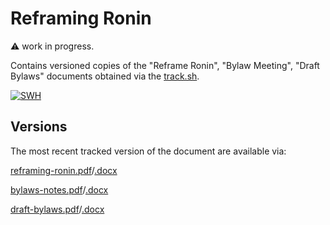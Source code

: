 # Reframing Ronin
:warning: work in progress.

Contains versioned copies of the "Reframe Ronin", "Bylaw Meeting", "Draft Bylaws" documents obtained via the [track.sh](./track.sh).

[![SWH](https://archive.softwareheritage.org/badge/origin/https://github.com/jhpoelen/ronin/)](https://archive.softwareheritage.org/browse/origin/?origin_url=https://github.com/jhpoelen/ronin)

## Versions

The most recent tracked version of the document are available via:

[reframing-ronin.pdf](./reframing-ronin.pdf)/[.docx](./reframing-ronin.docx)

[bylaws-notes.pdf](./bylaws-notes.pdf)/[.docx](./bylaws-notes.docx)

[draft-bylaws.pdf](./draft-bylaws.pdf)/[.docx](./draft-bylaws.docx)
